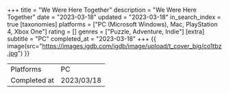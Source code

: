 +++
title = "We Were Here Together"
description = "We Were Here Together"
date = "2023-03-18"
updated = "2023-03-18"
in_search_index = true
[taxonomies]
platforms = ["PC (Microsoft Windows), Mac, PlayStation 4, Xbox One"]
rating = []
genres = ["Puzzle, Adventure, Indie"]
[extra]
subtitle = "PC"
completed_at = "2023-03-18"
+++
{{ image(src="https://images.igdb.com/igdb/image/upload/t_cover_big/co1tbz.jpg") }}

|              |            |
| ------------ | ---------- |
| Platforms    | PC |
| Completed at | 2023/03/18 |

